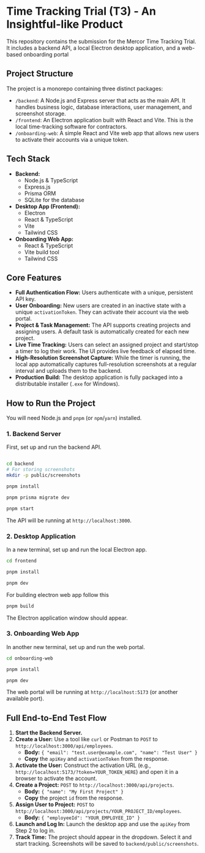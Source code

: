 # Time Tracking Trial (T3) - An Insightful-like Product

This repository contains the submission for the Mercor Time Tracking Trial. It includes a backend API, a local Electron desktop application, and a web-based onboarding portal

## Project Structure

The project is a monorepo containing three distinct packages:

- `/backend`: A Node.js and Express server that acts as the main API. It handles business logic, database interactions, user management, and screenshot storage.
- `/frontend`: An Electron application built with React and Vite. This is the local time-tracking software for contractors.
- `/onboarding-web`: A simple React and Vite web app that allows new users to activate their accounts via a unique token.

## Tech Stack

- **Backend:**
  - Node.js & TypeScript
  - Express.js
  - Prisma ORM
  - SQLite for the database
- **Desktop App (Frontend):**
  - Electron
  - React & TypeScript
  - Vite
  - Tailwind CSS
- **Onboarding Web App:**
  - React & TypeScript
  - Vite build tool
  - Tailwind CSS

## Core Features

- **Full Authentication Flow:** Users authenticate with a unique, persistent API key.
- **User Onboarding:** New users are created in an inactive state with a unique `activationToken`. They can activate their account via the web portal.
- **Project & Task Management:** The API supports creating projects and assigning users. A default task is automatically created for each new project.
- **Live Time Tracking:** Users can select an assigned project and start/stop a timer to log their work. The UI provides live feedback of elapsed time.
- **High-Resolution Screenshot Capture:** While the timer is running, the local app automatically captures full-resolution screenshots at a regular interval and uploads them to the backend.
- **Production Build:** The desktop application is fully packaged into a distributable installer (`.exe` for Windows).

## How to Run the Project

You will need Node.js and `pnpm` (or `npm`/`yarn`) installed.

### 1. Backend Server

First, set up and run the backend API.

```bash

cd backend
# For storing screenshots
mkdir -p public/screenshots

pnpm install

pnpm prisma migrate dev

pnpm start
```

The API will be running at `http://localhost:3000`.

### 2. Desktop Application

In a new terminal, set up and run the local Electron app.

```bash
cd frontend

pnpm install

pnpm dev
```

For building electron web app follow this

```bash
pnpm build
```

The Electron application window should appear.

### 3. Onboarding Web App

In another new terminal, set up and run the web portal.

```bash
cd onboarding-web

pnpm install

pnpm dev
```

The web portal will be running at `http://localhost:5173` (or another available port).

## Full End-to-End Test Flow

1.  **Start the Backend Server.**
2.  **Create a User:** Use a tool like `curl` or Postman to `POST` to `http://localhost:3000/api/employees`.
    - **Body:** `{ "email": "test.user@example.com", "name": "Test User" }`
    - **Copy** the `apiKey` and `activationToken` from the response.
3.  **Activate the User:** Construct the activation URL (e.g., `http://localhost:5173/?token=YOUR_TOKEN_HERE`) and open it in a browser to activate the account.
4.  **Create a Project:** `POST` to `http://localhost:3000/api/projects`.
    - **Body:** `{ "name": "My First Project" }`
    - **Copy** the project `id` from the response.
5.  **Assign User to Project:** `POST` to `http://localhost:3000/api/projects/YOUR_PROJECT_ID/employees`.
    - **Body:** `{ "employeeId": "YOUR_EMPLOYEE_ID" }`
6.  **Launch and Log In:** Launch the desktop app and use the `apiKey` from Step 2 to log in.
7.  **Track Time:** The project should appear in the dropdown. Select it and start tracking. Screenshots will be saved to `backend/public/screenshots`.
